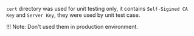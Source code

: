 `cert` directory was used for unit testing only, it contains `Self-Sigined CA Key` and `Server Key`,
they were used by unit test case.

!!! Note: Don't used them in production environment.